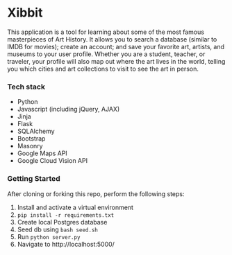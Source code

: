 # Xibbit

This application is a tool for learning about some of the most famous masterpieces of Art History. It allows you to search a database (similar to IMDB for movies); create an account; and save your favorite art, artists, and museums to your user profile.
Whether you are a student, teacher, or traveler, your profile will also map out where the art lives in the world, telling you which cities and art collections to visit to see the art in person.

<!-- ### Demo video

* https://youtu.be/QtH2gdWjIlE -->

### Tech stack

* Python
* Javascript (including jQuery, AJAX)
* Jinja
* Flask
* SQLAlchemy
* Bootstrap
* Masonry
* Google Maps API
* Google Cloud Vision API


### Getting Started

After cloning or forking this repo, perform the following steps:

1. Install and activate a virtual environment
2. `pip install -r requirements.txt`
3. Create local Postgres database
4. Seed db using `bash seed.sh`
5. Run `python server.py`
6. Navigate to http://localhost:5000/
